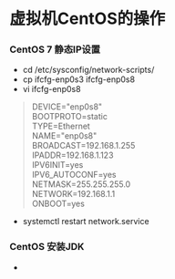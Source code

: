 # 虚拟机CentOS的操作


### CentOS 7 静态IP设置
- cd /etc/sysconfig/network-scripts/
- cp ifcfg-enp0s3 ifcfg-enp0s8
- vi ifcfg-enp0s8
> DEVICE="enp0s8"  
  BOOTPROTO=static  
  TYPE=Ethernet  
  NAME="enp0s8"  
  BROADCAST=192.168.1.255  
  IPADDR=192.168.1.123  
  IPV6INIT=yes  
  IPV6_AUTOCONF=yes  
  NETMASK=255.255.255.0  
  NETWORK=192.168.1.1  
  ONBOOT=yes  
- systemctl restart network.service

### CentOS 安装JDK
- 